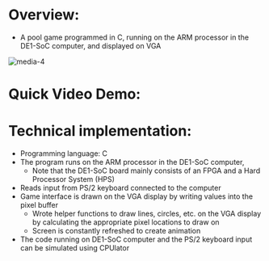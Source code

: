 # Overview: 
- A pool game programmed in C, running on the ARM processor in the DE1-SoC computer, and displayed on VGA

![media-4](https://github.com/dl423/DE1-SoC-Pool-Game/assets/81783344/f813b623-1abb-4148-94f6-45af011ae668)

# Quick Video Demo:


# Technical implementation:
- Programming language:  C
- The program runs on the ARM processor in the DE1-SoC computer, 
  - Note that the DE1-SoC board mainly consists of an FPGA and a Hard Processor System (HPS)
- Reads input from PS/2 keyboard connected to the computer
- Game interface is drawn on the VGA display by writing values into the pixel buffer
  - Wrote helper functions to draw lines, circles, etc. on the VGA display by calculating the appropriate pixel locations to draw on
  - Screen is constantly refreshed to create animation
- The code running on DE1-SoC computer and the PS/2 keyboard input can be simulated using CPUlator

